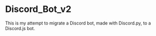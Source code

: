 # Discord_Bot_v2
This is my attempt to migrate a Discord bot, made with Discord.py, to a Discord.js bot.
